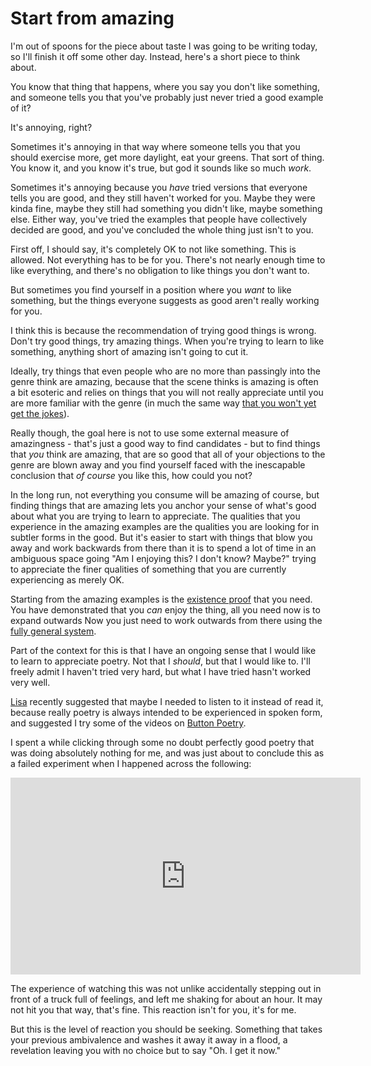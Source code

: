 # Start from amazing

I'm out of spoons for the piece about taste I was going to be writing today, so I'll finish it off some other day.
Instead, here's a short piece to think about.

You know that thing that happens, where you say you don't like something, and someone tells you that you've probably just never tried a good example of it?

It's annoying, right?

Sometimes it's annoying in that way where someone tells you that you should exercise more, get more daylight, eat your greens. That sort of thing. You know it, and you know it's true, but god it sounds like so much *work*.

Sometimes it's annoying because you *have* tried versions that everyone tells you are good, and they still haven't worked for you.
Maybe they were kinda fine, maybe they still had something you didn't like, maybe something else. Either way, you've tried the examples that people have collectively decided are good, and you've concluded the whole thing just isn't to you.

First off, I should say, it's completely OK to not like something. This is allowed. Not everything has to be for you. There's not nearly enough time to like everything, and there's no obligation to like things you don't want to.

But sometimes you find yourself in a position where you *want* to like something, but the things everyone suggests as good aren't really working for you.

I think this is because the recommendation of trying good things is wrong. Don't try good things, try amazing things. When you're trying to learn to like something, anything short of amazing isn't going to cut it.

Ideally, try things that even people who are no more than passingly into the genre think are amazing, because that the scene thinks is amazing is often a bit esoteric and relies on things that you will not really appreciate until you are more familiar with the genre (in much the same way [that you won't yet get the jokes](https://notebook.drmaciver.com/posts/2021-07-04-12:52.html)).

Really though, the goal here is not to use some external measure of amazingness - that's just a good way to find candidates - but to find things that *you* think are amazing, that are so good that all of your objections to the genre are blown away and you find yourself faced with the inescapable conclusion that *of course* you like this, how could you not?

In the long run, not everything you consume will be amazing of course, but finding things that are amazing lets you anchor your sense of what's good about what you are trying to learn to appreciate. The qualities that you experience in the amazing examples are the qualities you are looking for in subtler forms in the good. But it's easier to start with things that blow you away and work backwards from there than it is to spend a lot of time in an ambiguous space going "Am I enjoying this? I don't know? Maybe?" trying to appreciate the finer qualities of something that you are currently experiencing as merely OK.

Starting from the amazing examples is the [existence proof](https://notebook.drmaciver.com/posts/2020-03-05-11:27.html) that you need. You have demonstrated that you *can* enjoy the thing, all you need now is to expand outwards Now you just need to work outwards from there using the [fully general system](https://www.drmaciver.com/2019/05/how-to-do-hard-things/).

Part of the context for this is that I have an ongoing sense that I would like to learn to appreciate poetry. Not that I *should*, but that I would like to. I'll freely admit I haven't tried very hard, but what I have tried hasn't worked very well.

[Lisa](https://twitter.com/LisaIRMcNulty) recently suggested that maybe I needed to listen to it instead of read it,
because really poetry is always intended to be experienced in spoken form, and suggested I try some of the videos on [Button Poetry](https://www.youtube.com/user/ButtonPoetry).

I spent a while clicking through some no doubt perfectly good poetry that was doing absolutely nothing for me, and was just about to conclude this as a failed experiment when I happened across the following:

<iframe width="560" height="315" src="https://www.youtube.com/embed/tFTASR8BMps" title="YouTube video player" frameborder="0" allow="accelerometer; autoplay; clipboard-write; encrypted-media; gyroscope; picture-in-picture" allowfullscreen></iframe>

The experience of watching this was not unlike accidentally stepping out in front of a truck full of feelings, and left me shaking for about an hour. It may not hit you that way, that's fine. This reaction isn't for you, it's for me.

But this is the level of reaction you should be seeking. Something that takes your previous ambivalence and washes it away it away in a flood, a revelation leaving you with no choice but to say "Oh. I get it now."
